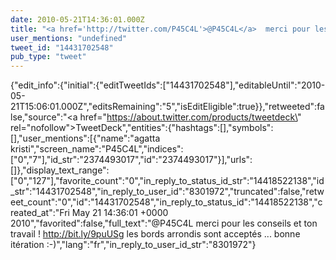 ```yaml
---
date: 2010-05-21T14:36:01.000Z
title: "<a href='http://twitter.com/P45C4L'>@P45C4L</a>  merci pour les conseils et ton travail ! http://bit.ly/9puUSg les bords arrondis sont acceptés ... bonne itération :-)″"
user_mentions: "undefined"
tweet_id: "14431702548"
pub_type: "tweet"
---
```

{"edit_info":{"initial":{"editTweetIds":["14431702548"],"editableUntil":"2010-05-21T15:06:01.000Z","editsRemaining":"5","isEditEligible":true}},"retweeted":false,"source":"<a href=\"https://about.twitter.com/products/tweetdeck\" rel=\"nofollow\">TweetDeck</a>","entities":{"hashtags":[],"symbols":[],"user_mentions":[{"name":"agatta kristi","screen_name":"P45C4L","indices":["0","7"],"id_str":"2374493017","id":"2374493017"}],"urls":[]},"display_text_range":["0","127"],"favorite_count":"0","in_reply_to_status_id_str":"14418522138","id_str":"14431702548","in_reply_to_user_id":"8301972","truncated":false,"retweet_count":"0","id":"14431702548","in_reply_to_status_id":"14418522138","created_at":"Fri May 21 14:36:01 +0000 2010","favorited":false,"full_text":"@P45C4L  merci pour les conseils et ton travail ! http://bit.ly/9puUSg les bords arrondis sont acceptés ... bonne itération :-)","lang":"fr","in_reply_to_user_id_str":"8301972"}
